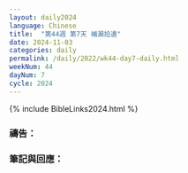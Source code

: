 ```yaml
---
layout: daily2024
language: Chinese
title:  "第44週 第7天 補漏拾遺"
date: 2024-11-03
categories: daily
permalink: /daily/2022/wk44-day7-daily.html
weekNum: 44
dayNum: 7
cycle: 2024
---
```


{% include BibleLinks2024.html %}

### 禱告：

### 筆記與回應：
